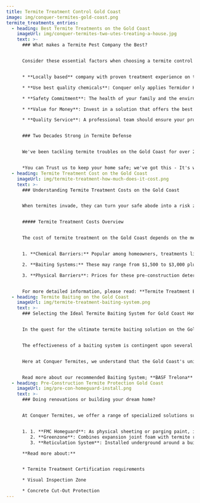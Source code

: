 ```yaml
---
title: Termite Treatment Control Gold Coast
image: img/conquer-termites-gold-coast.png
termite_treatments_entries:
  - heading: Best Termite Treatments on the Gold Coast
    imageUrl: img/conquer-termites-two-utes-treating-a-house.jpg
    text: >-
      ### What makes a Termite Pest Company the Best?


      Consider these essential factors when choosing a termite control provider:


      * **Locally based** company with proven treatment experience on the Gold Coast

      * **Use best quality chemicals**: Conquer only applies Termidor HE - not cheap generic formulations

      * **Safety Commitment**: The health of your family and the environment is paramount. 

      * **Value for Money**: Invest in a solution that offers the best return, not just the lowest price.

      * **Quality Service**: A professional team should ensure your property is left neat post-treatment. The care factor matters.


      ### Two Decades Strong in Termite Defense


      We've been tackling termite troubles on the Gold Coast for over 20 years at Conquer Termites. That's plenty of time to get really good at what we do – figuring out the best ways and the top-notch chemicals to keep those termites at bay. 


      *You can Trust us to keep your home safe; we've got this - It's what we specialise in.*
  - heading: Termite Treatment Cost on the Gold Coast
    imageUrl: img/termite-treatment-how-much-does-it-cost.png
    text: >-
      ### Understanding Termite Treatment Costs on the Gold Coast


      When termites invade, they can turn your safe abode into a risk zone. If you're encountering these unwelcome guests on the Gold Coast, it's natural to consider the financial aspect of the eradication process.


      ##### Termite Treatment Costs Overview


      The cost of termite treatment on the Gold Coast depends on the method used:


      1. **Chemical Barriers:** Popular among homeowners, treatments like Termidor HE typically cost between $3,000 to $4,000, with variations based on the home's perimeter and chosen chemical.

      2. **Baiting Systems:** These may range from $1,500 to $3,000 plus ongoing monitoring fees, determined by the property size and number of stations needed.

      3. **Physical Barriers**: Prices for these pre-construction deterrents are custom quoted based on the specific project requirements.


      For more detailed information, please read: **Termite Treatment Barrier Cost - Gold Coast**
  - heading: Termite Baiting on the Gold Coast
    imageUrl: img/termite-treatment-baiting-system.png
    text: >-
      ### Selecting the Ideal Termite Baiting System for Gold Coast Homes


      In the quest for the ultimate termite baiting solution on the Gold Coast, it's imperative to look beyond the surface and choose a system that delivers real results. 


      The effectiveness of a baiting system is contingent upon several factors, including its ability to attract termites, the bait's quality, and the system's design.


      Here at Conquer Termites, we understand that the Gold Coast's unique climate and termite species require a baiting system that is robust and reliable. 


      Read more about our recommended Baiting System; **BASF Trelona**
  - heading: Pre-Construction Termite Protection Gold Coast
    imageUrl: img/pre-con-homeguard-install.png
    text: >-
      ### Doing renovations or building your dream home?


      At Conquer Termites, we offer a range of specialized solutions suitable for various construction types and requirements:


      1. 1. **FMC Homeguard**: As physical sheeting or parging paint, it effectively prevents termite entry, ideal for new constructions.
         2. **Greenzone**: Combines expansion joint foam with termite repellency, suitable for builders seeking a dual-purpose product.
         3. **Reticulation System**: Installed underground around a building's perimeter, this network of pipes allows easy reapplication of termite control chemicals, providing a long-term, non-disruptive solution.

      **Read more about:**


      * Termite Treatment Certification requirements

      * Visual Inspection Zone

      * Concrete Cut-Out Protection
---
```


